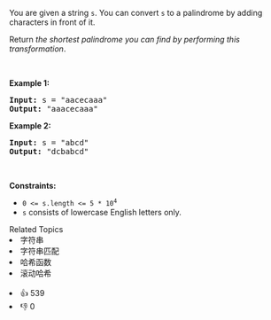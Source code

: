 <p>You are given a string <code>s</code>. You can convert <code>s</code> to a <span data-keyword="palindrome-string">palindrome</span> by adding characters in front of it.</p>

<p>Return <em>the shortest palindrome you can find by performing this transformation</em>.</p>

<p>&nbsp;</p> 
<p><strong class="example">Example 1:</strong></p> 
<pre><strong>Input:</strong> s = "aacecaaa"
<strong>Output:</strong> "aaacecaaa"
</pre>
<p><strong class="example">Example 2:</strong></p> 
<pre><strong>Input:</strong> s = "abcd"
<strong>Output:</strong> "dcbabcd"
</pre> 
<p>&nbsp;</p> 
<p><strong>Constraints:</strong></p>

<ul> 
 <li><code>0 &lt;= s.length &lt;= 5 * 10<sup>4</sup></code></li> 
 <li><code>s</code> consists of lowercase English letters only.</li> 
</ul>

<div><div>Related Topics</div><div><li>字符串</li><li>字符串匹配</li><li>哈希函数</li><li>滚动哈希</li></div></div><br><div><li>👍 539</li><li>👎 0</li></div>